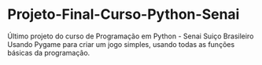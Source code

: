 # Projeto-Final-Curso-Python-Senai
Último projeto do curso de Programação em Python - Senai Suiço Brasileiro
Usando Pygame para criar um jogo simples, usando todas as funções básicas da programação.

